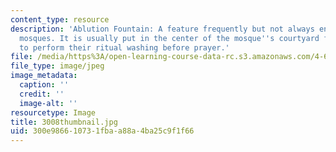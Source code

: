 ```yaml
---
content_type: resource
description: 'Ablution Fountain: A feature frequently but not always encountered in
  mosques. It is usually put in the center of the mosque''s courtyard for the worshipers
  to perform their ritual washing before prayer.'
file: /media/https%3A/open-learning-course-data-rc.s3.amazonaws.com/4-614-religious-architecture-and-islamic-cultures-fall-2002/300e986610731fbaa88a4ba25c9f1f66_3008thumbnail.jpg
file_type: image/jpeg
image_metadata:
  caption: ''
  credit: ''
  image-alt: ''
resourcetype: Image
title: 3008thumbnail.jpg
uid: 300e9866-1073-1fba-a88a-4ba25c9f1f66
---
```

